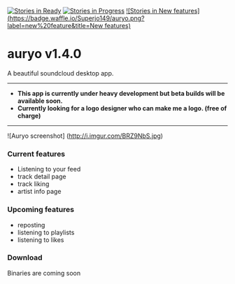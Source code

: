 [![Stories in Ready](https://badge.waffle.io/Superjo149/auryo.png?label=ready&title=Ready)](https://waffle.io/Superjo149/auryo)
[![Stories in Progress](https://badge.waffle.io/Superjo149/auryo.png?label=in%20progress&title=Progress)](https://waffle.io/Superjo149/auryo)
[![Stories in New features](https://badge.waffle.io/Superjo149/auryo.png?label=new%20feature&title=New features)](https://waffle.io/Superjo149/auryo)

# auryo v1.4.0
A beautiful soundcloud desktop app. 
___

- **This app is currently under heavy development but beta builds will be available soon.**
- **Currently looking for a logo designer who can make me a logo. (free of charge)**

___
![Auryo screenshot]
(http://i.imgur.com/BRZ9NbS.jpg)

### Current features
- Listening to your feed
- track detail page
- track liking
- artist info page

### Upcoming features
- reposting
- listening to playlists
- listening to likes

### Download
Binaries are coming soon


